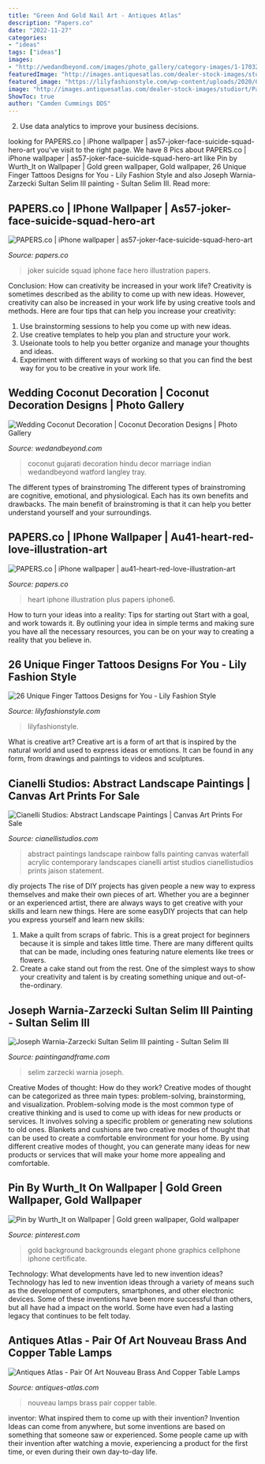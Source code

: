```yaml
---
title: "Green And Gold Nail Art - Antiques Atlas"
description: "Papers.co"
date: "2022-11-27"
categories:
- "ideas"
tags: ["ideas"]
images:
- "http://wedandbeyond.com/images/photo_gallery/category-images/1-17032603jpg.jpg"
featuredImage: "http://images.antiquesatlas.com/dealer-stock-images/studiort/Pair_of_Art_Nouveau_Brass_and__as237a829z-4.jpg"
featured_image: "https://lilyfashionstyle.com/wp-content/uploads/2020/02/5-22.jpg"
image: "http://images.antiquesatlas.com/dealer-stock-images/studiort/Pair_of_Art_Nouveau_Brass_and__as237a829z-4.jpg"
ShowToc: true
author: "Camden Cummings DDS"
---
```



2. Use data analytics to improve your business decisions.

	

		
looking for PAPERS.co | iPhone wallpaper | as57-joker-face-suicide-squad-hero-art you've visit to the right page. We have 8 Pics about PAPERS.co | iPhone wallpaper | as57-joker-face-suicide-squad-hero-art like Pin by Wurth_It on Wallpaper | Gold green wallpaper, Gold wallpaper, 26 Unique Finger Tattoos Designs for You - Lily Fashion Style and also Joseph Warnia-Zarzecki Sultan Selim III painting - Sultan Selim III. Read more:
		
    
## PAPERS.co | IPhone Wallpaper | As57-joker-face-suicide-squad-hero-art

<img loading=lazy src="http://papers.co/wallpaper/papers.co-as57-joker-face-suicide-squad-hero-art-illustration-34-iphone6-plus-wallpaper.jpg" onerror="this.onerror=null;this.src='https://tse3.mm.bing.net/th?id=OIP.2Z2kAUsX-M9F61sTcZERJgCoEs&amp;pid=15.1';" alt="PAPERS.co | iPhone wallpaper | as57-joker-face-suicide-squad-hero-art">

_Source: papers.co_

>joker suicide squad iphone face hero illustration papers. 

	

Conclusion: How can creativity be increased in your work life?
Creativity is sometimes described as the ability to come up with new ideas. However, creativity can also be increased in your work life by using creative tools and methods. Here are four tips that can help you increase your creativity:
1. Use brainstorming sessions to help you come up with new ideas.
2. Use creative templates to help you plan and structure your work.
3. Useionate tools to help you better organize and manage your thoughts and ideas.
4. Experiment with different ways of working so that you can find the best way for you to be creative in your work life.

    
## Wedding Coconut Decoration | Coconut Decoration Designs | Photo Gallery

<img loading=lazy src="http://wedandbeyond.com/images/photo_gallery/category-images/1-17032603jpg.jpg" onerror="this.onerror=null;this.src='https://tse4.mm.bing.net/th?id=OIP._ZKHJyaU6d1fcJX7v02lLQHaLH&amp;pid=15.1';" alt="Wedding Coconut Decoration | Coconut Decoration Designs | Photo Gallery">

_Source: wedandbeyond.com_

>coconut gujarati decoration hindu decor marriage indian wedandbeyond watford langley tray. 

	

The different types of brainstroming
The different types of brainstroming are cognitive, emotional, and physiological. Each has its own benefits and drawbacks. The main benefit of brainstroming is that it can help you better understand yourself and your surroundings.

    
## PAPERS.co | IPhone Wallpaper | Au41-heart-red-love-illustration-art

<img loading=lazy src="https://papers.co/wallpaper/papers.co-au41-heart-red-love-illustration-art-34-iphone6-plus-wallpaper.jpg" onerror="this.onerror=null;this.src='https://tse2.mm.bing.net/th?id=OIP.krNCIWUYQNp6ZtzgO4mqEgHaNK&amp;pid=15.1';" alt="PAPERS.co | iPhone wallpaper | au41-heart-red-love-illustration-art">

_Source: papers.co_

>heart iphone illustration plus papers iphone6. 

	

How to turn your ideas into a reality: Tips for starting out
Start with a goal, and work towards it. By outlining your idea in simple terms and making sure you have all the necessary resources, you can be on your way to creating a reality that you believe in.

    
## 26 Unique Finger Tattoos Designs For You - Lily Fashion Style

<img loading=lazy src="https://lilyfashionstyle.com/wp-content/uploads/2020/02/5-22.jpg" onerror="this.onerror=null;this.src='https://tse3.mm.bing.net/th?id=OIP.HscERsIl4_lONIPzCt6WuwHaKZ&amp;pid=15.1';" alt="26 Unique Finger Tattoos Designs for You - Lily Fashion Style">

_Source: lilyfashionstyle.com_

>lilyfashionstyle. 

	

What is creative art?
Creative art is a form of art that is inspired by the natural world and used to express ideas or emotions. It can be found in any form, from drawings and paintings to videos and sculptures.

    
## Cianelli Studios: Abstract Landscape Paintings | Canvas Art Prints For Sale

<img loading=lazy src="https://www.cianellistudios.com/images/abstract-landscape-paintings/abstract-landscape-paintings-rainbow-falls.jpg" onerror="this.onerror=null;this.src='https://tse3.mm.bing.net/th?id=OIP._vOdkd026zGnZIKuPDAYzQHaHa&amp;pid=15.1';" alt="Cianelli Studios: Abstract Landscape Paintings | Canvas Art Prints For Sale">

_Source: cianellistudios.com_

>abstract paintings landscape rainbow falls painting canvas waterfall acrylic contemporary landscapes cianelli artist studios cianellistudios prints jaison statement. 

	

diy projects
The rise of DIY projects has given people a new way to express themselves and make their own pieces of art. Whether you are a beginner or an experienced artist, there are always ways to get creative with your skills and learn new things. Here are some easyDIY projects that can help you express yourself and learn new skills:
1) Make a quilt from scraps of fabric. This is a great project for beginners because it is simple and takes little time. There are many different quilts that can be made, including ones featuring nature elements like trees or flowers.
2) Create a cake stand out from the rest. One of the simplest ways to show your creativity and talent is by creating something unique and out-of-the-ordinary.

    
## Joseph Warnia-Zarzecki Sultan Selim III Painting - Sultan Selim III

<img loading=lazy src="http://paintingandframe.com/art-imgs/joseph_warnia-zarzecki/sultan_selim_iii-65946.jpg" onerror="this.onerror=null;this.src='https://tse2.mm.bing.net/th?id=OIP.QS74GZe-ar4L3Vgw2eoQAgHaM5&amp;pid=15.1';" alt="Joseph Warnia-Zarzecki Sultan Selim III painting - Sultan Selim III">

_Source: paintingandframe.com_

>selim zarzecki warnia joseph. 

	

Creative Modes of thought: How do they work?
Creative modes of thought can be categorized as three main types: problem-solving, brainstorming, and visualization. Problem-solving mode is the most common type of creative thinking and is used to come up with ideas for new products or services. It involves solving a specific problem or generating new solutions to old ones.
Blankets and cushions are two creative modes of thought that can be used to create a comfortable environment for your home. By using different creative modes of thought, you can generate many ideas for new products or services that will make your home more appealing and comfortable.

    
## Pin By Wurth_It On Wallpaper | Gold Green Wallpaper, Gold Wallpaper

<img loading=lazy src="https://i.pinimg.com/736x/d1/b9/8b/d1b98b805afee597bbfb525d36fc772a--picts-uni.jpg" onerror="this.onerror=null;this.src='https://tse4.mm.bing.net/th?id=OIP.eLNJyVzrNxBlmOMVkMEwAgCoEs&amp;pid=15.1';" alt="Pin by Wurth_It on Wallpaper | Gold green wallpaper, Gold wallpaper">

_Source: pinterest.com_

>gold background backgrounds elegant phone graphics cellphone iphone certificate. 

	

Technology: What developments have led to new invention ideas?
Technology has led to new invention ideas through a variety of means such as the development of computers, smartphones, and other electronic devices. Some of these inventions have been more successful than others, but all have had a impact on the world. Some have even had a lasting legacy that continues to be felt today.

    
## Antiques Atlas - Pair Of Art Nouveau Brass And Copper Table Lamps

<img loading=lazy src="http://images.antiquesatlas.com/dealer-stock-images/studiort/Pair_of_Art_Nouveau_Brass_and__as237a829z-4.jpg" onerror="this.onerror=null;this.src='https://tse3.mm.bing.net/th?id=OIP.PxrBsTHSz0b3wisUn5YWdQHaJ3&amp;pid=15.1';" alt="Antiques Atlas - Pair Of Art Nouveau Brass And Copper Table Lamps">

_Source: antiques-atlas.com_

>nouveau lamps brass pair copper table. 

	

inventor: What inspired them to come up with their invention?
Invention Ideas can come from anywhere, but some inventions are based on something that someone saw or experienced. Some people came up with their invention after watching a movie, experiencing a product for the first time, or even during their own day-to-day life.

